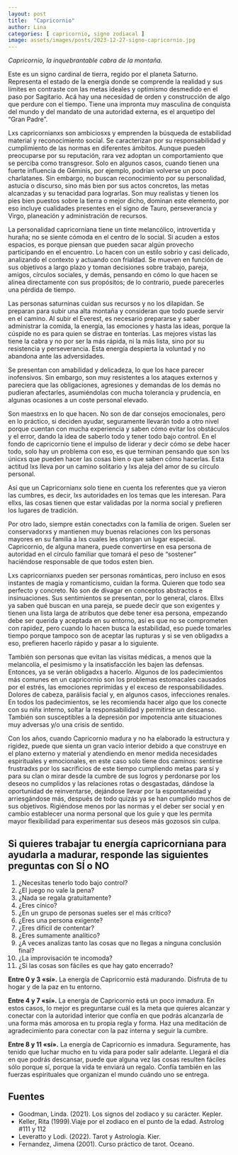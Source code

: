 ```yaml
---
layout: post
title:  "Capricornio"
author: Lina
categories: [ capricornio, signo zodiacal ]
image: assets/images/posts/2023-12-27-signo-capricornio.jpg
---
```


*Capricornio, la inquebrantable cabra de la montaña.*

Este es un signo cardinal de tierra, regido por el planeta Saturno. Representa el estado de la energía donde se comprende la realidad y sus límites en contraste con las metas ideales y optimismo desmedido en el paso por Sagitario. Acá hay una necesidad de orden y construcción de algo que perdure con el tiempo. Tiene una impronta muy masculina de conquista del mundo y del mandato de una autoridad externa, es el arquetipo del “Gran Padre”.

Lxs capricornianxs son ambiciosxs y emprenden la búsqueda de estabilidad material y reconocimiento social. Se caracterizan por su responsabilidad y cumplimiento de las normas en diferentes ámbitos. Aunque pueden preocuparse por su reputación, rara vez adoptan un comportamiento que se perciba como transgresor. Solo en algunos casos, cuando tienen una fuerte influencia de Géminis, por ejemplo, podrían volverse un poco charlatanes. Sin embargo, no buscan reconocimiento por su personalidad, astucia o discurso, sino más bien por sus actos concretos, las metas alcanzadas y su tenacidad para lograrlas. Son muy realistas y tienen los pies bien puestos sobre la tierra o mejor dicho, dominan este elemento, por eso incluye cualidades presentes en el signo de Tauro, perseverancia y Virgo, planeación y administración de recursos. 

La personalidad capricorniana tiene un tinte melancólico, introvertida y huraña; no se siente cómoda en el centro de lo social. Si acuden a estos espacios, es porque piensan que pueden sacar algún provecho participando en el encuentro. Lo hacen con un estilo sobrio y casi delicado, analizando el contexto y actuando con frialdad. Se mueven en función de sus objetivos a largo plazo y toman decisiones sobre trabajo, pareja, amigos, círculos sociales, y demás, pensando en cómo lo que hacen se alinea directamente con sus propósitos; de lo contrario, puede parecerles una pérdida de tiempo.

Las personas saturninas cuidan sus recursos y no los dilapidan. Se preparan para subir una alta montaña y consideran que todo puede servir en el camino. Al subir el Everest, es necesario prepararse y saber administrar la comida, la energía, las emociones y hasta las ideas, porque la cúspide no es para quien se distrae en tonterías. Las mejores vistas las tiene la cabra y no por ser la más rápida, ni la más lista, sino por su resistencia y perseverancia. Esta energía despierta la voluntad y no abandona ante las adversidades.

Se presentan con amabilidad y delicadeza, lo que los hace parecer inofensivos. Sin embargo, son muy resistentes a los ataques externos y pareciera que las obligaciones, agresiones y demandas de los demás no pudieran afectarles, asumiéndolas con mucha tolerancia y prudencia, en algunas ocasiones a un coste personal elevado.

Son maestrxs en lo que hacen. No son de dar consejos emocionales, pero en lo práctico, si deciden ayudar, seguramente llevarán todo a otro nivel porque cuentan con mucha experiencia y saben cómo evitar los obstáculos y el error, dando la idea de saberlo todo y tener todo bajo control. En el fondo de capricornio tiene el impulso de liderar y decir cómo se debe hacer todo, solo hay un problema con eso, es que terminan pensando que son lxs únicxs que pueden hacer las cosas bien o que saben cómo hacerlas. Esta actitud lxs lleva por un camino solitario y lxs aleja del amor de su círculo personal.

Así que un Capricornianx solo tiene en cuenta los referentes que ya vieron las cumbres, es decir, lxs autoridades en los temas que les interesan. Para ellxs, las cosas tienen que estar validadas por la norma social y prefieren los lugares de tradición.

Por otro lado, siempre están conectadxs con la familia de origen. Suelen ser conservadorxs y mantienen muy buenas relaciones con lxs personas mayores en su familia a lxs cuales les otorgan un lugar especial. Capricornio, de alguna manera, puede convertirse en esa persona de autoridad en el círculo familiar que tomará el peso de “sostener” haciéndose responsable de que todos esten bien. 

Lxs capricornianxs pueden ser personas románticas, pero incluso en esos instantes de magia y romanticismo, cuidan la forma. Quieren que todo sea perfecto y concreto. No son de divagar en conceptos abstractos e insinuaciones. Sus sentimientos se presentan, por lo general, claros. Ellxs ya saben qué buscan en una pareja, se puede decir que son exigentes y tienen una lista larga de atributos que debe tener esa persona, empezando debe ser querida y aceptada en su entorno, así es que no se comprometen con rapidez, pero cuando lo hacen busca la estabilidad, eso puede tomarles tiempo porque tampoco son de aceptar las rupturas y si se ven obligadxs a eso, prefieren hacerlo rápido y pasar a lo siguiente.

También son personas que evitan las visitas médicas, a menos que la melancolía, el pesimismo y la insatisfacción les bajen las defensas. Entonces, ya se verán obligadxs a hacerlo. Algunos de los padecimientos más comunes en un capricornio son los problemas estomacales causados por el estrés, las emociones reprimidas y el exceso de responsabilidades. Dolores de cabeza, parálisis facial y, en algunos casos, infecciones renales. En todos los padecimientos, se les recomienda hacer algo que los conecte con su niñx interno, soltar la responsabilidad y permitirse un descanso. También son susceptibles a la depresión por impotencia ante situaciones muy adversas y/o una crisis de sentido.

Con los años, cuando Capricornio madura y no ha elaborado la estructura y rigidez, puede que sienta un gran vacío interior debido a que construye en el plano externo y material y atendiendo en menor medida necesidades espirituales y emocionales, en este caso solo tiene dos caminos: sentirse frustradxs por los sacrificios de este tiempo cumpliendo metas para sí y para su clan o mirar desde la cumbre de sus logros y perdonarse por los deseos no cumplidos y las relaciones rotas o desgastadas, dándose la oportunidad de reinventarse, dejándose llevar por la espontaneidad y arriesgándose más, después de todo quizás ya se han cumplido muchos de sus objetivos. Rigiéndose menos por las normas y el deber ser social y en cambio establecer una norma personal que los guíe y que les permita mayor flexibilidad para experimentar sus deseos más gozosos sin culpa. 

## Si quieres trabajar tu energía capricorniana para ayudarla a madurar, responde las siguientes preguntas con SÍ o NO

1. ¿Necesitas tenerlo todo bajo control? 
2. ¿El juego no vale la pena? 
3. ¿Nada se regala gratuitamente? 
4. ¿Eres cínico? 
5. ¿En un grupo de personas sueles ser el más crítico? 
6. ¿Eres una persona exigente? 
7. ¿Eres difícil de contentar? 
8. ¿Eres sumamente analítico? 
9. ¿A veces analizas tanto las cosas que no llegas a ninguna conclusión final? 
10. ¿La improvisación te incomoda? 
11. ¿Si las cosas son fáciles es que hay gato encerrado?

**Entre 0 y 3 «sí».** La energía de Capricornio está madurando. 
Disfruta de tu hogar y de la paz en tu entorno. 

**Entre 4 y 7 «sí».** La energía de Capricornio está un poco inmadura. 
En estos casos, lo mejor es preguntarse cuál es la meta que quieres alcanzar y conectar con la autoridad interior que confía en que podrás alcanzarla de una forma más amorosa en tu propia regla y forma. Haz una meditación de agradecimiento para conectar con la paz interna y seguir la cumbre. 

**Entre 8 y 11 «sí».** La energía de Capricornio es inmadura. Seguramente, has tenido que luchar mucho en tu vida para poder salir adelante. Llegará el día en que podrás descansar, puede que alguna vez las cosas resulten fáciles sólo porque sí, porque la vida te enviará un regalo. Confía también en las fuerzas espirituales que organizan el mundo cuándo uno se entrega. 


## Fuentes

* Goodman, Linda. (2021). Los signos del zodiaco y su carácter. Kepler.
* Keller, Rita (1999).Viaje por el zodiaco en el punto de la edad. Astrolog #111 y 112
* Leveratto y Lodi. (2022). Tarot y Astrología. Kier.
* Fernandez, Jimena (2001). Curso práctico de tarot. Oceano.

